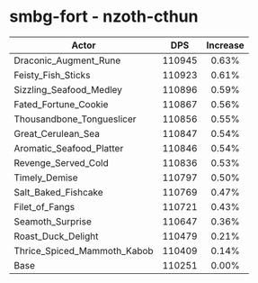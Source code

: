 # smbg-fort - nzoth-cthun
| Actor | DPS | Increase |
|---|:---:|:---:|
|Draconic_Augment_Rune|110945|0.63%|
|Feisty_Fish_Sticks|110923|0.61%|
|Sizzling_Seafood_Medley|110896|0.59%|
|Fated_Fortune_Cookie|110867|0.56%|
|Thousandbone_Tongueslicer|110856|0.55%|
|Great_Cerulean_Sea|110847|0.54%|
|Aromatic_Seafood_Platter|110846|0.54%|
|Revenge_Served_Cold|110836|0.53%|
|Timely_Demise|110797|0.50%|
|Salt_Baked_Fishcake|110769|0.47%|
|Filet_of_Fangs|110721|0.43%|
|Seamoth_Surprise|110647|0.36%|
|Roast_Duck_Delight|110479|0.21%|
|Thrice_Spiced_Mammoth_Kabob|110409|0.14%|
|Base|110251|0.00%|
